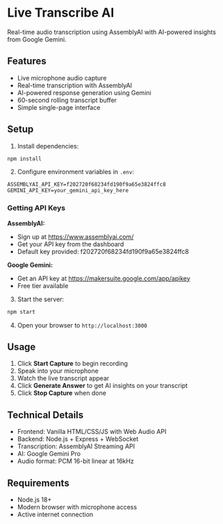 # Live Transcribe AI

Real-time audio transcription using AssemblyAI with AI-powered insights from Google Gemini.

## Features

- Live microphone audio capture
- Real-time transcription with AssemblyAI
- AI-powered response generation using Gemini
- 60-second rolling transcript buffer
- Simple single-page interface

## Setup

1. Install dependencies:
```bash
npm install
```

2. Configure environment variables in `.env`:
```
ASSEMBLYAI_API_KEY=f202720f68234fd190f9a65e3824ffc8
GEMINI_API_KEY=your_gemini_api_key_here
```

### Getting API Keys

**AssemblyAI:**
- Sign up at https://www.assemblyai.com/
- Get your API key from the dashboard
- Default key provided: f202720f68234fd190f9a65e3824ffc8

**Google Gemini:**
- Get an API key at https://makersuite.google.com/app/apikey
- Free tier available

3. Start the server:
```bash
npm start
```

4. Open your browser to `http://localhost:3000`

## Usage

1. Click **Start Capture** to begin recording
2. Speak into your microphone
3. Watch the live transcript appear
4. Click **Generate Answer** to get AI insights on your transcript
5. Click **Stop Capture** when done

## Technical Details

- Frontend: Vanilla HTML/CSS/JS with Web Audio API
- Backend: Node.js + Express + WebSocket
- Transcription: AssemblyAI Streaming API
- AI: Google Gemini Pro
- Audio format: PCM 16-bit linear at 16kHz

## Requirements

- Node.js 18+
- Modern browser with microphone access
- Active internet connection
